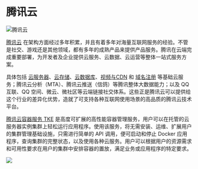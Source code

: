 # 腾讯云

![腾讯云](../../cloud/\_images/qcloud-logo.jpg)

[腾讯云](https://cloud.tencent.com/act/cps/redirect?redirect=1040\&cps\_key=3a5255852d5db99dcd5da4c72f05df61\&from=console) 在架构方面经过多年积累，并且有着多年对海量互联网服务的经验。不管是社交、游戏还是其他领域，都有多年的成熟产品来提供产品服务。腾讯在云端完成重要部署，为开发者及企业提供云服务、云数据、云运营等整体一站式服务方案。

具体包括 [云服务器](https://cloud.tencent.com/act/cps/redirect?redirect=1001\&cps\_key=3a5255852d5db99dcd5da4c72f05df61\&from=console)、[云存储](https://cloud.tencent.com/act/cps/redirect?redirect=1020\&cps\_key=3a5255852d5db99dcd5da4c72f05df61\&from=console)、[云数据库](https://cloud.tencent.com/act/cps/redirect?redirect=1003\&cps\_key=3a5255852d5db99dcd5da4c72f05df61\&from=console)、[视频与CDN](https://cloud.tencent.com/act/cps/redirect?redirect=1019\&cps\_key=3a5255852d5db99dcd5da4c72f05df61\&from=console) 和 [域名注册](https://dnspod.cloud.tencent.com) 等基础云服务；腾讯云分析（MTA）、腾讯云推送（信鸽）等腾讯整体大数据能力；以及 QQ互联、QQ 空间、微云、微社区等云端链接社交体系。这些正是腾讯云可以提供给这个行业的差异化优势，造就了可支持各种互联网使用场景的高品质的腾讯云技术平台。

[腾讯云容器服务 TKE](https://cloud.tencent.com/act/cps/redirect?redirect=10058\&cps\_key=3a5255852d5db99dcd5da4c72f05df61) 是高度可扩展的高性能容器管理服务，用户可以在托管的云服务器实例集群上轻松运行应用程序。使用该服务，将无需安装、运维、扩展用户的集群管理基础设施，只需进行简单的 API 调用，便可启动和停止 Docker 应用程序，查询集群的完整状态，以及使用各种云服务。用户可以根据用户的资源需求和可用性要求在用户的集群中安排容器的置放，满足业务或应用程序的特定要求。

![](https://mc.qcloudimg.com/static/img/0581dbeb97c869bbe6e62025dbc592d7/image.png)
